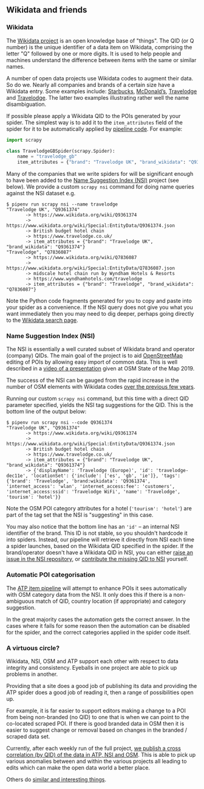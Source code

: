 ## Wikidata and friends

### Wikidata

The [Wikidata project](https://www.wikidata.org/) is an open knowledge base of "things". The  QID (or Q number) is the unique identifier of a data item on Wikidata, comprising the letter "Q" followed by one or more digits. It is used to help people and machines understand the difference between items with the same or similar names.

A number of open data projects use Wikidata codes to augment their data. So do we. Nearly all companies and brands of a certain size have a Wikidata entry. Some examples include: [Starbucks](https://www.wikidata.org/wiki/Q37158), [McDonald’s](https://www.wikidata.org/wiki/Q38076), [Travelodge](https://www.wikidata.org/wiki/Q7836087) and [Travelodge](https://www.wikidata.org/wiki/Q9361374). The latter two examples illustrating rather well the name disambiguation.

If possible please apply a Wikidata QID to the POIs generated by your spider. The simplest way is to add it to the `item_attributes` field of the spider for it to be automatically applied by [pipeline code](../locations/pipelines/apply_spider_level_attributes.py). For example:

```python
import scrapy

class TravelodgeGBSpider(scrapy.Spider):
    name = "travelodge_gb"
    item_attributes = {"brand": "Travelodge UK", "brand_wikidata": "Q9361374"}
```

Many of the companies that we write spiders for will be significant enough to have been added to the [Name Suggestion Index (NSI)](https://nsi.guide/?t=brands) project (see below). We provide a custom `scrapy nsi` command for doing name queries against the NSI dataset e.g.

```
$ pipenv run scrapy nsi --name travelodge
"Travelodge UK", "Q9361374"
       -> https://www.wikidata.org/wiki/Q9361374
       -> https://www.wikidata.org/wiki/Special:EntityData/Q9361374.json
       -> British budget hotel chain
       -> https://www.travelodge.co.uk/
       -> item_attributes = {"brand": "Travelodge UK", "brand_wikidata": "Q9361374"}
"Travelodge", "Q7836087"
       -> https://www.wikidata.org/wiki/Q7836087
       -> https://www.wikidata.org/wiki/Special:EntityData/Q7836087.json
       -> midscale hotel chain run by Wyndham Hotels & Resorts
       -> https://www.wyndhamhotels.com/travelodge
       -> item_attributes = {"brand": "Travelodge", "brand_wikidata": "Q7836087"}
```

Note the Python code fragments generated for you to copy and paste into your spider as a convenience. If the NSI query does not give you what  you want immediately then you may need to dig deeper, perhaps  going directly to the [Wikidata search page](https://www.wikidata.org/).

### Name Suggestion Index (NSI)

The NSI is essentially a well curated subset of Wikidata brand and operator (company) QIDs. The main goal of the project is to aid [OpenStreetMap](https://www.openstreetmap.org/) editing of POIs by allowing easy import of common data. This is well described in a [video of a presentation](https://2019.stateofthemap.us/program/sat/mapping-brands-with-the-name-suggestion-index.html) given at OSM State of the Map 2019.

The success of the NSI can be gauged from the rapid increase in the number of OSM elements with Wikidata codes [over the previous few years](https://taginfo.openstreetmap.org/keys/brand%3Awikidata#chronology).

Running our custom `scrapy nsi` command, but this time with a direct QID parameter specified, yields the NSI tag suggestions for the QID. This is the bottom line of the output below:

```
$ pipenv run scrapy nsi --code Q9361374
"Travelodge UK", "Q9361374"
       -> https://www.wikidata.org/wiki/Q9361374
       -> https://www.wikidata.org/wiki/Special:EntityData/Q9361374.json
       -> British budget hotel chain
       -> https://www.travelodge.co.uk/
       -> item_attributes = {"brand": "Travelodge UK", "brand_wikidata": "Q9361374"}
       -> {'displayName': 'Travelodge (Europe)', 'id': 'travelodge-dec11e', 'locationSet': {'include': ['es', 'gb', 'ie']}, 'tags': {'brand': 'Travelodge', 'brand:wikidata': 'Q9361374', 'internet_access': 'wlan', 'internet_access:fee': 'customers', 'internet_access:ssid': 'Travelodge WiFi', 'name': 'Travelodge', 'tourism': 'hotel'}}
```

Note the OSM POI category attributes for a hotel (`'tourism': 'hotel'`) are part of the tag set that the NSI is "suggesting" in this case.

You may also notice that the bottom line has an `'id'` &ndash; an internal NSI identifier of the brand. This ID is not stable, so you shouldn't hardcode it into spiders. Instead, our pipeline will retrieve it directly from NSI each time a spider launches, based on the Wikidata QID specified in the spider. If the brand/operator doesn't have a Wikidata QID in NSI, you can either [raise an issue in the NSI repository](https://github.com/osmlab/name-suggestion-index/issues), or [contribute the missing QID to NSI](https://github.com/osmlab/name-suggestion-index/wiki/Adding-Wikidata-Tags) yourself.

### Automatic POI categorisation

The [ATP item pipeline](../locations/pipelines/apply_nsi_categories.py) will attempt to enhance POIs it sees automatically with OSM category data from the NSI. It only does this if there is a non-ambiguous match of QID, country location (if appropriate) and category suggestion.

In the great majority cases the automation gets the correct answer. In the cases where it fails for some reason then the automation can be disabled for the spider, and the correct categories applied in the spider code itself.

### A virtuous circle?

Wikidata, NSI, OSM and ATP support each other with respect to data integrity and consistency. Eyeballs in one project are able to pick up problems in another.

Providing that a site does a good job of publishing its data and providing the ATP spider does a good job of reading it, then a range of possibilities open up.

For example, it is far easier to support editors making a change to a POI from being non-branded (no QID) to one that is when we can point to the co-located scraped POI. If there is good branded data in OSM then it is easier to suggest change or removal based on changes in the branded / scraped data set.

Currently, after each weekly run of the full project, [we publish a cross correlation (by QID) of the data in ATP, NSI and OSM](https://www.alltheplaces.xyz/wikidata.html). This is able to pick up various anomalies between and within the various projects all leading to edits which can make the open data world a better place.

Others do [similar and interesting things](https://osm.mathmos.net/chains/).
